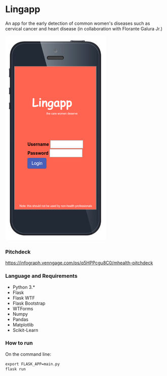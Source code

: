# Lingapp

An app for the early detection of common women's diseases such as cervical cancer and heart disease (in collaboration with Florante Galura Jr.)

![](https://github.com/leloykun/lingapp/blob/master/static/images/screenshot.png)

### Pitchdeck
https://infograph.venngage.com/ps/q5HPPcgu8C0/mhealth-pitchdeck

### Language and Requirements
* Python 3.*
* Flask 
* Flask WTF
* Flask Bootstrap
* WTForms
* Numpy
* Pandas
* Matplotlib
* Scikit-Learn

### How to run
On the command line:
```{bash}
export FLASK_APP=main.py
flask run
```
